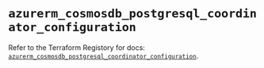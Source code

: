 # `azurerm_cosmosdb_postgresql_coordinator_configuration`

Refer to the Terraform Registory for docs: [`azurerm_cosmosdb_postgresql_coordinator_configuration`](https://registry.terraform.io/providers/hashicorp/azurerm/3.85.0/docs/resources/cosmosdb_postgresql_coordinator_configuration).

